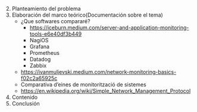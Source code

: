 2. Planteamiento del problema 
3. Elaboración del marco teórico(Documentación sobre el tema)
	- ¿Que softwares compararé?
		- https://iceburn.medium.com/server-and-application-monitoring-tools-e6e40df3b449
		- NagiOS
		- Grafana
		- Prometheus
		- Datadog
		- Zabbix
	- https://ivanmuljevski.medium.com/network-monitoring-basics-f02c2a65925c
	- Comparativa d’eines de monitorització de sistemes
	- https://en.wikipedia.org/wiki/Simple_Network_Management_Protocol
1. Contenido
2. Conclusión
